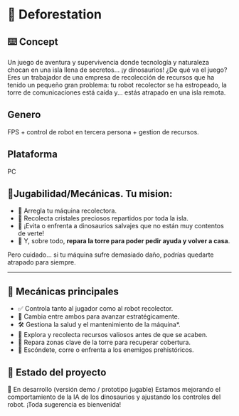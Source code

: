 # 🌴 Deforestation

## ⌨️ Concept
Un juego de aventura y supervivencia donde tecnología y naturaleza chocan en una isla llena de secretos... ¡y dinosaurios!
¿De qué va el juego?
Eres un trabajador de una empresa de recolección de recursos que ha tenido un pequeño gran problema: tu robot recolector se ha estropeado, la torre de comunicaciones está caída y... estás atrapado en una isla remota.

## Genero
FPS + control de robot en tercera persona + gestion de recursos.

## Plataforma
PC 

## 🚀Jugabilidad/Mecánicas. Tu mision: 
- 🧰 Arregla tu máquina recolectora.  
- 💎 Recolecta cristales preciosos repartidos por toda la isla.  
- 🦖 ¡Evita o enfrenta a dinosaurios salvajes que no están muy contentos de verte!  
- 📡 Y, sobre todo, **repara la torre para poder pedir ayuda y volver a casa**.

Pero cuidado… si tu máquina sufre demasiado daño, podrías quedarte atrapado para siempre.

---

## 🧪 Mecánicas principales

- ✅ Controla tanto al jugador como al robot recolector.
- 🔄 Cambia entre ambos para avanzar estratégicamente.
- 🛠️ Gestiona la salud y el mantenimiento de la máquina*.
- 💎 Explora y recolecta recursos valiosos antes de que se acaben.
- 📡 Repara zonas clave de la torre para recuperar cobertura.
- 🦕 Escóndete, corre o enfrenta a los enemigos prehistóricos.

## 🚀 Estado del proyecto
 🔧 En desarrollo (versión demo / prototipo jugable)
Estamos mejorando el comportamiento de la IA de los dinosaurios y ajustando los controles del robot. ¡Toda sugerencia es bienvenida!




